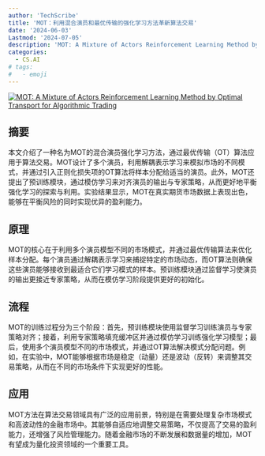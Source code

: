 ```yaml
---
author: 'TechScribe'
title: 'MOT：利用混合演员和最优传输的强化学习方法革新算法交易'
date: '2024-06-03'
Lastmod: '2024-07-05'
description: 'MOT: A Mixture of Actors Reinforcement Learning Method by Optimal Transport for Algorithmic Trading'
categories:
  - CS.AI
# tags:
#   - emoji
---
```


[![MOT: A Mixture of Actors Reinforcement Learning Method by Optimal Transport for Algorithmic Trading](https://arxiv-research-1301205113.cos.ap-guangzhou.myqcloud.com/images/2407.01577v1.pdf_0.jpg)](https://arxiv.org/abs/2407.01577v1)

## 摘要

本文介绍了一种名为MOT的混合演员强化学习方法，通过最优传输（OT）算法应用于算法交易。MOT设计了多个演员，利用解耦表示学习来模拟市场的不同模式，并通过引入正则化损失项的OT算法将样本分配给适当的演员。此外，MOT还提出了预训练模块，通过模仿学习来对齐演员的输出与专家策略，从而更好地平衡强化学习的探索与利用。实验结果显示，MOT在真实期货市场数据上表现出色，能够在平衡风险的同时实现优异的盈利能力。<!--more-->

## 原理

MOT的核心在于利用多个演员模型不同的市场模式，并通过最优传输算法来优化样本分配。每个演员通过解耦表示学习来捕捉特定的市场动态，而OT算法则确保这些演员能够接收到最适合它们学习模式的样本。预训练模块通过监督学习使演员的输出更接近专家策略，从而在模仿学习阶段提供更好的初始化。

## 流程

MOT的训练过程分为三个阶段：首先，预训练模块使用监督学习训练演员与专家策略对齐；接着，利用专家策略填充缓冲区并通过模仿学习训练强化学习模型；最后，使用多个演员模型不同的市场模式，并通过OT算法解决模式分配问题。例如，在实验中，MOT能够根据市场是稳定（动量）还是波动（反转）来调整其交易策略，从而在不同的市场条件下实现更好的性能。

## 应用

MOT方法在算法交易领域具有广泛的应用前景，特别是在需要处理复杂市场模式和高波动性的金融市场中。其能够自适应地调整交易策略，不仅提高了交易的盈利能力，还增强了风险管理能力。随着金融市场的不断发展和数据量的增加，MOT有望成为量化投资领域的一个重要工具。